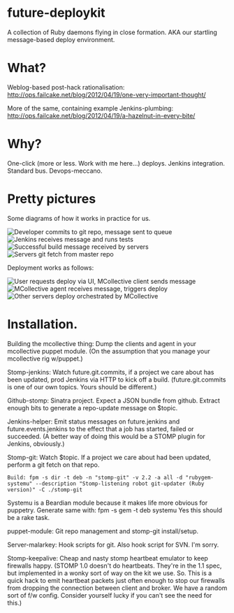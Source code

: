 future-deploykit
================

A collection of Ruby daemons flying in close formation. AKA our startling message-based deploy environment.


What?
=====

Weblog-based post-hack rationalisation: http://ops.failcake.net/blog/2012/04/19/one-very-important-thought/

More of the same, containing example Jenkins-plumbing: http://ops.failcake.net/blog/2012/04/19/a-hazelnut-in-every-bite/
 

Why?
====

One-click (more or less. Work with me here...) deploys. Jenkins integration. Standard bus. Devops-meccano.

Pretty pictures
===============

Some diagrams of how it works in practice for us.

![Developer commits to git repo, message sent to queue](http://slack.org.uk/images/Future-DeployKit/Step_1.png "Step 1")
![Jenkins receives message and runs tests](http://slack.org.uk/images/Future-DeployKit/Step_2.png "Step 2")
![Successful build message received by servers](http://slack.org.uk/images/Future-DeployKit/Step_3.png "Step 3")
![Servers git fetch from master repo](http://slack.org.uk/images/Future-DeployKit/Step_4.png "Step 4")

Deployment works as follows:

![User requests deploy via UI, MCollective client sends message](http://slack.org.uk/images/Future-DeployKit/Deploy_1.png "Deploy Step 1")
![MCollective agent receives message, triggers deploy](http://slack.org.uk/images/Future-DeployKit/Deploy_2.png "Deploy Step 2")
![Other servers deploy orchestrated by MCollective](http://slack.org.uk/images/Future-DeployKit/Deploy_3.png "Deploy Step 3")

Installation.
=============

Building the mcollective thing: Dump the clients and agent in your mcollective puppet module.
  (On the assumption that you manage your mcollective rig w/puppet.)

Stomp-jenkins: Watch future.git.commits, if a project we care about has been updated, prod Jenkins via HTTP to kick off a build.
  (future.git.commits is one of our own topics. Yours should be different.)

Github-stomp: Sinatra project. Expect a JSON bundle from github. Extract enough bits to generate a repo-update message on $topic.

Jenkins-helper: Emit status messages on future.jenkins and future.events.jenkins to the effect that a job has started, failed or succeeded.
  (A better way of doing this would be a STOMP plugin for Jenkins, obviously.)

Stomp-git: Watch $topic. If a project we care about had been updated, perform a git fetch on that repo.

	Build: fpm -s dir -t deb -n "stomp-git" -v 2.2 -a all -d "rubygem-systemu" --description "Stomp-listening robot git-updater (Ruby version)" -C ./stomp-git

Systemu is a Beardian module because it makes life more obvious for puppetry.
Generate same with: fpm -s gem -t deb systemu
Yes this should be a rake task.

puppet-module: Git repo management and stomp-git install/setup.

Server-malarkey: Hook scripts for git. Also hook script for SVN. I'm sorry.

Stomp-keepalive: Cheap and nasty stomp heartbeat emulator to keep firewalls happy.
  (STOMP 1.0 doesn't do heartbeats. They're in the 1.1 spec, but implemented in a wonky sort of way
  on the kit we use. So. This is a quick hack to emit heartbeat packets just often enough to stop
  our firewalls from dropping the connection between client and broker. We have a random sort of
  f/w config. Consider yourself lucky if you can't see the need for this.)

